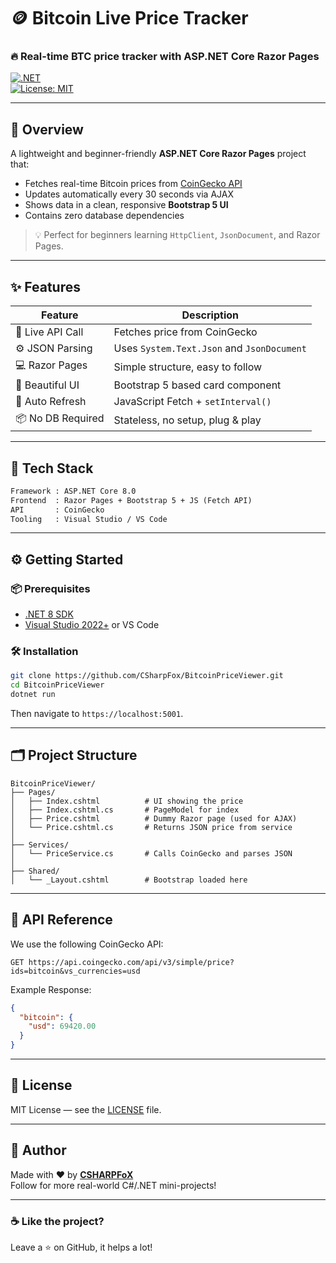 ﻿# 🪙 Bitcoin Live Price Tracker  
### 🔥 Real-time BTC price tracker with ASP.NET Core Razor Pages

[![.NET](https://img.shields.io/badge/.NET-8.0-purple?logo=dotnet)](https://dotnet.microsoft.com/)  
[![License: MIT](https://img.shields.io/badge/license-MIT-green.svg)](LICENSE)  

---

## 🚀 Overview

A lightweight and beginner-friendly **ASP.NET Core Razor Pages** project that:
- Fetches real-time Bitcoin prices from [CoinGecko API](https://www.coingecko.com/en/api/documentation)
- Updates automatically every 30 seconds via AJAX
- Shows data in a clean, responsive **Bootstrap 5 UI**
- Contains zero database dependencies  
> 💡 Perfect for beginners learning `HttpClient`, `JsonDocument`, and Razor Pages.

---

## ✨ Features

| Feature                   | Description                                |
|---------------------------|--------------------------------------------|
| 🔌 Live API Call          | Fetches price from CoinGecko               |
| ⚙️ JSON Parsing           | Uses `System.Text.Json` and `JsonDocument` |
| 💻 Razor Pages            | Simple structure, easy to follow           |
| 🎨 Beautiful UI           | Bootstrap 5 based card component           |
| 🔄 Auto Refresh           | JavaScript Fetch + `setInterval()`         |
| 📦 No DB Required         | Stateless, no setup, plug & play           |

---

## 🧰 Tech Stack

```txt
Framework : ASP.NET Core 8.0
Frontend  : Razor Pages + Bootstrap 5 + JS (Fetch API)
API       : CoinGecko
Tooling   : Visual Studio / VS Code
```

---

## ⚙️ Getting Started

### 📦 Prerequisites
- [.NET 8 SDK](https://dotnet.microsoft.com/download)
- [Visual Studio 2022+](https://visualstudio.microsoft.com/) or VS Code

### 🛠️ Installation

```bash
git clone https://github.com/CSharpFox/BitcoinPriceViewer.git
cd BitcoinPriceViewer
dotnet run
```

Then navigate to `https://localhost:5001`.

---

## 🗂 Project Structure

```
BitcoinPriceViewer/
├── Pages/
│   ├── Index.cshtml          # UI showing the price
│   ├── Index.cshtml.cs       # PageModel for index
│   ├── Price.cshtml          # Dummy Razor page (used for AJAX)
│   └── Price.cshtml.cs       # Returns JSON price from service
│
├── Services/
│   └── PriceService.cs       # Calls CoinGecko and parses JSON
│
├── Shared/
│   └── _Layout.cshtml        # Bootstrap loaded here
```

---

## 📡 API Reference

We use the following CoinGecko API:

```http
GET https://api.coingecko.com/api/v3/simple/price?ids=bitcoin&vs_currencies=usd
```

Example Response:
```json
{
  "bitcoin": {
    "usd": 69420.00
  }
}
```

---

## 📃 License

MIT License — see the [LICENSE](LICENSE) file.

---

## 🦊 Author

Made with ❤️ by [**CSHARPFoX**](https://www.youtube.com/@CSharpFox)  
Follow for more real-world C#/.NET mini-projects!

---

### ☕ Like the project?
Leave a ⭐ on GitHub, it helps a lot!
